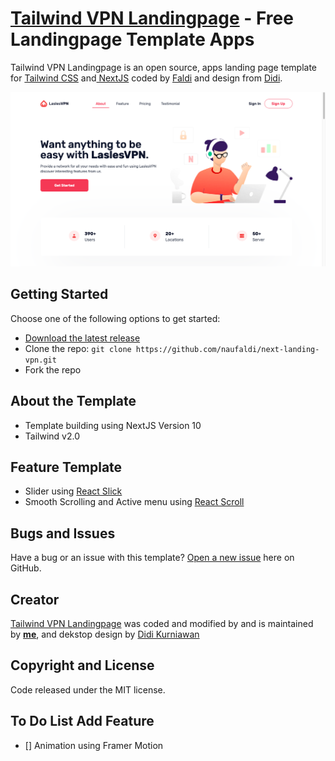 # [Tailwind VPN Landingpage](https://next-landing-vpn.vercel.app/) - Free Landingpage Template Apps

Tailwind VPN Landingpage is an open source, apps landing page template for [Tailwind CSS](https://tailwindcss.com/) and[ NextJS](nextjs.org/) coded by [Faldi](twitter.com/f2aldi) and design from [Didi](https://twitter.com/didiikurniawann).

![Landing Page](./landingpage.png)

## Getting Started

Choose one of the following options to get started:

- [Download the latest release](https://github.com/naufaldi/next-landing-vpn/archive/main.zip)
- Clone the repo: `git clone https://github.com/naufaldi/next-landing-vpn.git`
- Fork the repo

## About the Template

- Template building using NextJS Version 10
- Tailwind v2.0

## Feature Template

- Slider using [React Slick](https://react-slick.neostack.com/docs/api)
- Smooth Scrolling and Active menu using [React Scroll](https://www.npmjs.com/package/react-scroll)

## Bugs and Issues

Have a bug or an issue with this template? [Open a new issue](https://github.com/naufaldi/next-landing-vpn/issues/new) here on GitHub.

## Creator

[Tailwind VPN Landingpage](https://next-landing-vpn.vercel.app/) was coded and modified by and is maintained by **[me](https://github.com/naufaldi/)**, and dekstop design by [Didi Kurniawan](https://twitter.com/didiikurniawann)

## Copyright and License

Code released under the MIT license.

## To Do List Add Feature

- [] Animation using Framer Motion
